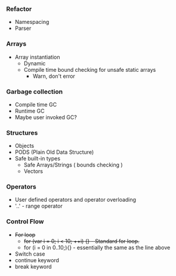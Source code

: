 ### Refactor
  - Namespacing
  - Parser

### Arrays
  - Array instantiation 
    + Dynamic
    + Compile time bound checking for unsafe static arrays
        - Warn, don't error

### Garbage collection
  - Compile time GC
  - Runtime GC
  - Maybe user invoked GC?

### Structures
  - Objects
  - PODS (Plain Old Data Structure)
  - Safe built-in types
    + Safe Arrays/Strings ( bounds checking )
    + Vectors

### Operators
  - User defined operators and operator overloading
  - '..' - range operator

### Control Flow
  - ~~For loop~~
    + ~~for (var i = 0; i < 10; ++i) {}   - Standard for loop.~~
    + for (i = 0 in 0..10;){}  - essentially the same as the line above
  - Switch case
  - continue keyword
  - break keyword
  
